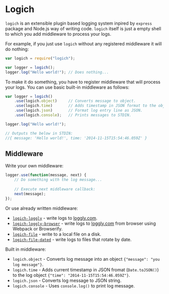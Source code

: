 # Logich

`logich` is an extensible plugin based logging system inpired by `express` package and Node.js way of writing code.
`logich` itself is just a empty shell to which you add middleware to process your logs.

For example, if you just use `logich` without any registered middleware it will do nothing:

```js
var logich = require("logich");

var logger = logich();
logger.log("Hello world!"); // Does nothing...
```
 
To make it do something, you have to register middleware that will process your logs.
You can use basic built-in middleware as follows: 
    
```js
var logger = logich()
    .use(logich.object)     // Converts message to object.
    .use(logich.time)       // Adds timestamp in JSON format to the object.
    .use(logich.json)       // Format log entry line as JSON.
    .use(logich.console);   // Prints messages to STDIN.

logger.log("Hello world!");

// Outputs the below in STDIN:
//{ message: 'Hello world!', time: '2014-11-15T15:54:46.059Z' }
```

## Middleware

Write your own middleware:

```js
logger.use(function(message, next) {
    // Do something with the log message...
    
    // Execute next middleware callback:
    next(message);
});
```

Or use already written middleware:

- [`logich-loggly`](https://www.npmjs.org/package/logich-loggly) - write logs to [loggly.com](http://loggly.com).
- [`logich-loggly-browser`](https://www.npmjs.org/package/logich-loggly-browser) - write logs to [loggly.com](http://loggly.com) from browser using Webpack or Browserify.
- [`logich-file`](https://www.npmjs.org/package/logich-file) - write to a local file on a disk.
- [`logich-file-dated`](https://www.npmjs.org/package/logich-file-dated) - write logs to files that rotate by date.

Built in middleware:

- `logich.object` - Converts log message into an object `{"message": "you log message"}`.
- `logich.time` - Adds current timestamp in JSON fromat (`Date.toJSON()`) to the log object `{"time": "2014-11-15T15:54:46.059Z"}`.
- `logich.json` - Converts log message to JSON string.
- `logich.console` - Uses `console.log()` to print log message.